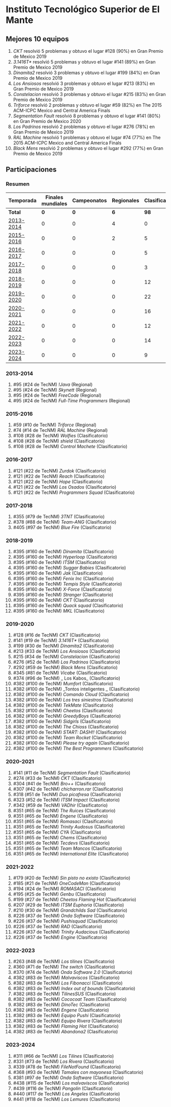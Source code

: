 ---
---

# Instituto Tecnológico Superior de El Mante

## Mejores 10 equipos

1. _CKT_ resolvió 5 problemas y obtuvo el lugar #128 (90%) en Gran Premio de Mexico 2019
1. _3.1416T*_ resolvió 5 problemas y obtuvo el lugar #141 (89%) en Gran Premio de Mexico 2019
1. _Dinamita2_ resolvió 3 problemas y obtuvo el lugar #199 (84%) en Gran Premio de Mexico 2019
1. _Los Ansiosos_ resolvió 3 problemas y obtuvo el lugar #213 (83%) en Gran Premio de Mexico 2019
1. _Constelacion_ resolvió 3 problemas y obtuvo el lugar #215 (83%) en Gran Premio de Mexico 2019
1. _Triforce_ resolvió 2 problemas y obtuvo el lugar #59 (82%) en The 2015 ACM-ICPC Mexico and Central America Finals
1. _Segmentation Fault_ resolvió 8 problemas y obtuvo el lugar #141 (80%) en Gran Premio de Mexico 2020
1. _Los Padrinos_ resolvió 2 problemas y obtuvo el lugar #276 (78%) en Gran Premio de Mexico 2019
1. _RAL Machine_ resolvió 1 problemas y obtuvo el lugar #74 (77%) en The 2015 ACM-ICPC Mexico and Central America Finals
1. _Black Mens_ resolvió 2 problemas y obtuvo el lugar #292 (77%) en Gran Premio de Mexico 2019

## Participaciones

### Resumen

| Temporada | Finales mundiales | Campeonatos | Regionales | Clasificatorios | Equipos |
| --- | --- | --- | --- | --- | --- |
| **Total** | **0** | **0** | **6** | **98** | **102** |
| [2013-2014](#2013-2014) | 0 | 0 | 4 | 0 | 4 |
| [2015-2016](#2015-2016) | 0 | 0 | 2 | 5 | 5 |
| [2016-2017](#2016-2017) | 0 | 0 | 0 | 5 | 5 |
| [2017-2018](#2017-2018) | 0 | 0 | 0 | 3 | 3 |
| [2018-2019](#2018-2019) | 0 | 0 | 0 | 12 | 12 |
| [2019-2020](#2019-2020) | 0 | 0 | 0 | 22 | 22 |
| [2020-2021](#2020-2021) | 0 | 0 | 0 | 16 | 16 |
| [2021-2022](#2021-2022) | 0 | 0 | 0 | 12 | 12 |
| [2022-2023](#2022-2023) | 0 | 0 | 0 | 14 | 14 |
| [2023-2024](#2023-2024) | 0 | 0 | 0 | 9 | 9 |

### 2013-2014

1. #95 (#24 de TecNM) _!Java_ (Regional)
1. #95 (#24 de TecNM) _Skynett_ (Regional)
1. #95 (#24 de TecNM) _FreeCode_ (Regional)
1. #95 (#24 de TecNM) _Full-Time Programmers_ (Regional)

### 2015-2016

1. #59 (#10 de TecNM) _Triforce_ (Regional)
1. #74 (#14 de TecNM) _RAL Machine_ (Regional)
1. #108 (#28 de TecNM) _Wolfies_ (Clasificatorio)
1. #108 (#28 de TecNM) _shield_ (Clasificatorio)
1. #108 (#28 de TecNM) _Control Machete_ (Clasificatorio)

### 2016-2017

1. #121 (#22 de TecNM) _Zurdok_ (Clasificatorio)
1. #121 (#22 de TecNM) _Reach_ (Clasificatorio)
1. #121 (#22 de TecNM) _Hope_ (Clasificatorio)
1. #121 (#22 de TecNM) _Los Osados_ (Clasificatorio)
1. #121 (#22 de TecNM) _Programmers Squad_ (Clasificatorio)

### 2017-2018

1. #355 (#79 de TecNM) _3TNT_ (Clasificatorio)
1. #378 (#88 de TecNM) _Team-ANG_ (Clasificatorio)
1. #405 (#97 de TecNM) _Blue Fire_ (Clasificatorio)

### 2018-2019

1. #395 (#160 de TecNM) _Dinamita_ (Clasificatorio)
1. #395 (#160 de TecNM) _Hyperloop_ (Clasificatorio)
1. #395 (#160 de TecNM) _ITSM_ (Clasificatorio)
1. #395 (#160 de TecNM) _Suggar Babies_ (Clasificatorio)
1. #395 (#160 de TecNM) _Jak_ (Clasificatorio)
1. #395 (#160 de TecNM) _Fenix Inc_ (Clasificatorio)
1. #395 (#160 de TecNM) _Tempis Style_ (Clasificatorio)
1. #395 (#160 de TecNM) _X-Force_ (Clasificatorio)
1. #395 (#160 de TecNM) _Stranger_ (Clasificatorio)
1. #395 (#160 de TecNM) _CKT_ (Clasificatorio)
1. #395 (#160 de TecNM) _Quack squad_ (Clasificatorio)
1. #395 (#160 de TecNM) _MKL_ (Clasificatorio)

### 2019-2020

1. #128 (#16 de TecNM) _CKT_ (Clasificatorio)
1. #141 (#19 de TecNM) _3.1416T*_ (Clasificatorio)
1. #199 (#30 de TecNM) _Dinamita2_ (Clasificatorio)
1. #213 (#33 de TecNM) _Los Ansiosos_ (Clasificatorio)
1. #215 (#34 de TecNM) _Constelacion_ (Clasificatorio)
1. #276 (#52 de TecNM) _Los Padrinos_ (Clasificatorio)
1. #292 (#59 de TecNM) _Black Mens_ (Clasificatorio)
1. #345 (#81 de TecNM) _Vicabe_ (Clasificatorio)
1. #374 (#96 de TecNM) _ Los Kabos_ (Clasificatorio)
1. #382 (#100 de TecNM) _Mumfort_ (Clasificatorio)
1. #382 (#100 de TecNM) _Tontos inteligentes _ (Clasificatorio)
1. #382 (#100 de TecNM) _Comando Cloud_ (Clasificatorio)
1. #382 (#100 de TecNM) _Los tres siniestros_ (Clasificatorio)
1. #382 (#100 de TecNM) _TekMate_ (Clasificatorio)
1. #382 (#100 de TecNM) _Cheetos_ (Clasificatorio)
1. #382 (#100 de TecNM) _GreedyBoys_ (Clasificatorio)
1. #382 (#100 de TecNM) _Sidgirls_ (Clasificatorio)
1. #382 (#100 de TecNM) _The Chioss_ (Clasificatorio)
1. #382 (#100 de TecNM) _START: DASH!!_ (Clasificatorio)
1. #382 (#100 de TecNM) _Team Rocket_ (Clasificatorio)
1. #382 (#100 de TecNM) _Please try again_ (Clasificatorio)
1. #382 (#100 de TecNM) _The Best Programmers_ (Clasificatorio)

### 2020-2021

1. #141 (#11 de TecNM) _Segmentation Fault_ (Clasificatorio)
1. #274 (#33 de TecNM) _CKT_ (Clasificatorio)
1. #304 (#41 de TecNM) _Bro++_ (Clasificatorio)
1. #307 (#42 de TecNM) _chicharron.rar_ (Clasificatorio)
1. #318 (#51 de TecNM) _Duo picafresa_ (Clasificatorio)
1. #323 (#52 de TecNM) _ITSM Impact_ (Clasificatorio)
1. #342 (#59 de TecNM) _VADhir_ (Clasificatorio)
1. #351 (#65 de TecNM) _The Ruices_ (Clasificatorio)
1. #351 (#65 de TecNM) _Engene_ (Clasificatorio)
1. #351 (#65 de TecNM) _Romasaci_ (Clasificatorio)
1. #351 (#65 de TecNM) _Trinity Audosus_ (Clasificatorio)
1. #351 (#65 de TecNM) _CYA_ (Clasificatorio)
1. #351 (#65 de TecNM) _Chems_ (Clasificatorio)
1. #351 (#65 de TecNM) _Tecdevs_ (Clasificatorio)
1. #351 (#65 de TecNM) _Team Mancos_ (Clasificatorio)
1. #351 (#65 de TecNM) _International Elite_ (Clasificatorio)

### 2021-2022

1. #179 (#20 de TecNM) _Sin pisto no existo_ (Clasificatorio)
1. #185 (#21 de TecNM) _OneCodeMan_ (Clasificatorio)
1. #194 (#24 de TecNM) _ROMASACI_ (Clasificatorio)
1. #195 (#25 de TecNM) _Genbu_ (Clasificatorio)
1. #199 (#27 de TecNM) _Cheetos Flaming Hot_ (Clasificatorio)
1. #207 (#29 de TecNM) _ITSM Euphoria_ (Clasificatorio)
1. #210 (#30 de TecNM) _Grandchilds Sad_ (Clasificatorio)
1. #226 (#37 de TecNM) _Onda Software_ (Clasificatorio)
1. #226 (#37 de TecNM) _Pushisquad_ (Clasificatorio)
1. #226 (#37 de TecNM) _RAD_ (Clasificatorio)
1. #226 (#37 de TecNM) _Trinity Audacious_ (Clasificatorio)
1. #226 (#37 de TecNM) _Engine_ (Clasificatorio)

### 2022-2023

1. #263 (#48 de TecNM) _Los tilines_ (Clasificatorio)
1. #360 (#71 de TecNM) _The switch_ (Clasificatorio)
1. #370 (#74 de TecNM) _Onda Software 2.0_ (Clasificatorio)
1. #382 (#83 de TecNM) _Malvaviscos_ (Clasificatorio)
1. #382 (#83 de TecNM) _Los Fibonacci_ (Clasificatorio)
1. #382 (#83 de TecNM) _Index out of bounds_ (Clasificatorio)
1. #382 (#83 de TecNM) _TilinesSUS_ (Clasificatorio)
1. #382 (#83 de TecNM) _Cococoat Team_ (Clasificatorio)
1. #382 (#83 de TecNM) _DinoTec_ (Clasificatorio)
1. #382 (#83 de TecNM) _Engene_ (Clasificatorio)
1. #382 (#83 de TecNM) _Equipo Pushi_ (Clasificatorio)
1. #382 (#83 de TecNM) _Equipo Rivera_ (Clasificatorio)
1. #382 (#83 de TecNM) _Flaming Hot_ (Clasificatorio)
1. #382 (#83 de TecNM) _Abandona2_ (Clasificatorio)

### 2023-2024

1. #311 (#66 de TecNM) _Los Tilines_ (Clasificatorio)
1. #331 (#73 de TecNM) _Los Rivera_ (Clasificatorio)
1. #339 (#78 de TecNM) _FileNotFound_ (Clasificatorio)
1. #368 (#93 de TecNM) _Tamales con mayonesa_ (Clasificatorio)
1. #381 (#97 de TecNM) _Onda Software_ (Clasificatorio)
1. #438 (#115 de TecNM) _Los malvaviscos_ (Clasificatorio)
1. #439 (#116 de TecNM) _Pangolin_ (Clasificatorio)
1. #440 (#117 de TecNM) _Los Angeles_ (Clasificatorio)
1. #441 (#118 de TecNM) _Los Lemures_ (Clasificatorio)



